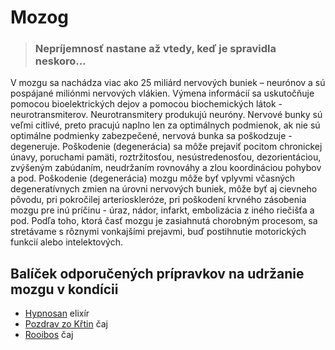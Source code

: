 Mozog
=====


> ### Nepríjemnosť nastane až vtedy, keď je spravidla neskoro…
> 
> 

V mozgu sa nachádza viac ako 25 miliárd nervových buniek – neurónov a sú
pospájané miliónmi nervových vlákien. Výmena informácií sa uskutočňuje pomocou
bioelektrických dejov a pomocou biochemických látok - neurotransmiterov.
Neurotransmitery produkujú neuróny. Nervové bunky sú veľmi citlivé, preto
pracujú naplno len za optimálnych podmienok, ak nie sú optimálne podmienky
zabezpečené, nervová bunka sa poškodzuje - degeneruje.   Poškodenie
(degenerácia) sa môže prejaviť pocitom chronickej únavy, poruchami pamäti,
roztržitosťou, nesústredenosťou, dezorientáciou, zvýšeným zabúdaním, neudržaním
rovnováhy a zlou koordináciou pohybov a pod.   Poškodenie (degenerácia) mozgu
môže byť vplyvmi včasných degeneratívnych zmien na úrovni nervových buniek, môže
byť aj cievneho pôvodu, pri pokročilej arterioskleróze, pri poškodení krvného
zásobenia mozgu pre inú príčinu - úraz, nádor, infarkt, embolizácia z iného
riečišťa a pod. Podľa toho, ktorá časť mozgu je zasiahnutá chorobným procesom,
sa stretávame s rôznymi vonkajšími prejavmi, buď postihnutie motorických funkcií
alebo intelektových.

Balíček odporučených prípravkov na udržanie mozgu v kondícii
------------------------------------------------------------

* [Hypnosan](../elixiry/hypnosan) elixír
* [Pozdrav zo Křtin](../caje/pozdrav-z-krtin) čaj
* [Rooibos](../caje/rooibos) čaj
